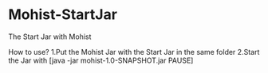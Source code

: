 # Mohist-StartJar
The Start Jar with Mohist

How to use?
1.Put the Mohist Jar with the Start Jar in the same folder
2.Start the Jar with
[java -jar mohist-1.0-SNAPSHOT.jar
PAUSE]
